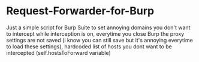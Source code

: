# Request-Forwarder-for-Burp
Just a simple script for Burp Suite to set annoying domains you don't want to intercept while interception is on, everytime you close Burp the proxy settings are not saved (i know you can still save but it's annoying everytime to load these settings), hardcoded list of hosts you dont want to be intercepted (self.hostsToForward variable)
